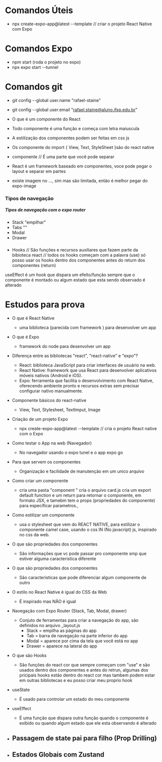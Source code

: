 # Comandos Úteis

- npx create-expo-app@latest --template // criar o projeto React Native com Expo

# Comandos Expo

- npm start (roda o projeto no expo)
- npx expo start --tunnel

# Comandos git

- git config --global user.name "rafael-staine"
- git config --global user.email "rafael.staine@aluno.ifsp.edu.br"

- O que é um componente do React

- Todo componente é uma função e começa com letra maiuscula

- A estilização dos componentes podem ser feitas em css js

- Os componente do import { View, Text, StyleSheet }são do react native

- componente // É uma parte que você pode separar

- React é um framework baseado em componentes, voce pode pegar o layout e separar em partes

- existe imagem no ..., sim mas são limitada, então é melhor pegar do expo-image 

### Tipos de navegação

##### Tipos de navegação com o expo router 

- Stack "empilhar"
- Tabs ""
- Modal
- Drawer 

###

- Hooks // São funções e recursos auxiliares que fazem parte da bibioteca react // todos os hooks começam com a palavra (use) só posso usar os hooks dentro dos componentes antes do return dos componentes (return)

useEffect é um hook que dispara um efeito/função sempre que o componente é montado ou algum estado que esta sendo observado é alterado



# Estudos para prova

- O que é React Native
    - uma biblioteca (parecida com framework ) para desenvolver um app

- O que é Expo
    - framework do node para desenvolver um app

- Diferença entre as bibliotecas "react", "react-native" e "expo"?
    - React: biblioteca JavaScript para criar interfaces de usuário na web.
    - React Native: framework que usa React para desenvolver aplicativos móveis nativos (Android e iOS).
    - Expo: ferramenta que facilita o desenvolvimento com React Native, oferecendo ambiente pronto e recursos extras sem precisar configurar nativo manualmente.

- Componente básicos do react-native
    - View, Text, Stylesheet, TextImput, Image

- Criação de um projeto Expo
    - npx create-expo-app@latest --template // cria o projeto React native com o Expo

- Como testar o App na web (Navegador)
    - No navegador usando o expo tunel e o app expo go

- Para que servem os componentes
    - Organização e facilidade de manutenção em um unico arquivo

- Como criar um componente
    - cria uma pasta "component " cria o arquivo card.js cria um export default function e um return para retornar o componente, em formato JSX, e tamebm tem o props (propriedades do componente) para especificar parametros.,

- Como estilizar um componente
    - usa o stylesheet que vem do REACT NATIVE, para estilizar o componente camel case, usando o css IN (No javacript) js, inspirado no css da web.

- O que são propriedades dos componentes
    - São informações que vc pode passar pro componente smp que estiver alguma caracteristica diferente

- O que são propriedades dos componentes
    - São caracteristicas que pode diferenciar algum componente de outro

- O estilo no React Native é igual do CSS da Web
    - É inspirado mas NÃO é igual

- Navegação com Expo Router (Stack, Tab, Modal, drawer)
    - Conjuto de ferramentas para criar a navegação do app, são definidos no arquivo _layout.js
        - Stack = empilha as páginas do app
        - Tab = barra de navegação na parte inferior do app
        - Modal = aparece por cima da tela que você está no app
        - Drawer = aparece na lateral do app

- O que são Hooks
    - São funções do react cor que sempre começam com "use" e são usados dentro dos componentes e antes do retrun, algumas dos pricipais hooks estão dentro do react cor mas tambem podem estar em outras bibliotecas e eu posso criar meu proprio hook 

- useState
    - É usado para controlar um estado do meu componente

- useEffect
    - É uma função que dispara outra função quando o componente é exibido ou quando algum estado que ele esta observando é alterado

- Passagem de state pai para filho (Prop Drilling)
    - 

- Estados Globais com Zustand
    - 